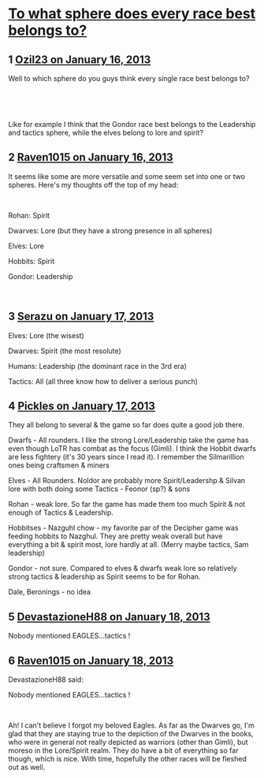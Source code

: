 # [To what sphere does every race best belongs to?](https://community.fantasyflightgames.com/topic/77536-to-what-sphere-does-every-race-best-belongs-to/)

## 1 [Ozil23 on January 16, 2013](https://community.fantasyflightgames.com/topic/77536-to-what-sphere-does-every-race-best-belongs-to/?do=findComment&comment=748477)

Well to which sphere do you guys think every single race best belongs to?

 

 

Like for example I think that the Gondor race best belongs to the Leadership and tactics sphere, while the elves belong to lore and spirit?

## 2 [Raven1015 on January 16, 2013](https://community.fantasyflightgames.com/topic/77536-to-what-sphere-does-every-race-best-belongs-to/?do=findComment&comment=748734)

It seems like some are more versatile and some seem set into one or two spheres. Here's my thoughts off the top of my head:

 

Rohan: Spirit

Dwarves: Lore (but they have a strong presence in all spheres)

Elves: Lore

Hobbits: Spirit

Gondor: Leadership

 

## 3 [Serazu on January 17, 2013](https://community.fantasyflightgames.com/topic/77536-to-what-sphere-does-every-race-best-belongs-to/?do=findComment&comment=748877)

Elves: Lore (the wisest)

Dwarves: Spirit (the most resolute)

Humans: Leadership (the dominant race in the 3rd era)

Tactics: All (all three know how to deliver a serious punch)

## 4 [Pickles on January 17, 2013](https://community.fantasyflightgames.com/topic/77536-to-what-sphere-does-every-race-best-belongs-to/?do=findComment&comment=749164)

They all belong to several & the game so far does quite a good job there.

Dwarfs - All rounders. I like the strong Lore/Leadership take the game has even though LoTR has combat as the focus (Gimli). I think the Hobbit dwarfs are less fightery (it's 30 years since I read it). I remember the Silmarillion ones being craftsmen & miners

Elves - All Rounders. Noldor are probably more Spirit/Leadershp & Silvan lore with both doing some Tactics - Feonor (sp?) & sons

Rohan - weak lore. So far the game has made them too much Spirit & not enough of Tactics & Leadership.

Hobbitses - Nazguhl chow - my favorite par of the Decipher game was feeding hobbits to Nazghul. They are pretty weak overall but have everything a bit & spirit most, lore hardly at all. (Merry maybe tactics, Sam leadership)

Gondor - not sure. Compared to elves & dwarfs weak lore so relatively strong tactics & leadership as Spirit seems to be for Rohan.

Dale, Beronings - no idea

## 5 [DevastazioneH88 on January 18, 2013](https://community.fantasyflightgames.com/topic/77536-to-what-sphere-does-every-race-best-belongs-to/?do=findComment&comment=749535)

Nobody mentioned EAGLES…tactics !

## 6 [Raven1015 on January 18, 2013](https://community.fantasyflightgames.com/topic/77536-to-what-sphere-does-every-race-best-belongs-to/?do=findComment&comment=749896)

DevastazioneH88 said:

Nobody mentioned EAGLES…tactics !



 

Ah! I can't believe I forgot my beloved Eagles. As far as the Dwarves go, I'm glad that they are staying true to the depiction of the Dwarves in the books, who were in general not really depicted as warriors (other than Gimli), but moreso in the Lore/Spirit realm. They do have a bit of everything so far though, which is nice. With time, hopefully the other races will be fleshed out as well.

